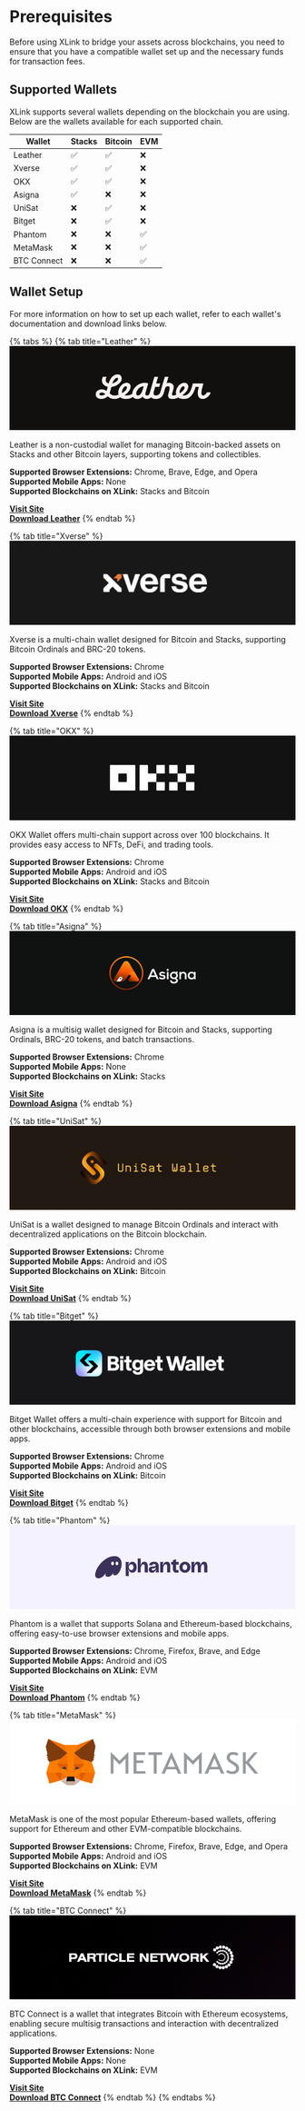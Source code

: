 # Prerequisites

Before using XLink to bridge your assets across blockchains, you need to ensure that you have a compatible wallet set up and the necessary funds for transaction fees.

## Supported Wallets

XLink supports several wallets depending on the blockchain you are using. Below are the wallets available for each supported chain.

| Wallet	    | Stacks  | Bitcoin  | EVM   |
|-----------|----------|----------|-------|
| Leather   | ✅        | ✅        | ❌    |
| Xverse    | ✅        | ✅        | ❌    |
| OKX       | ✅         | ✅        | ❌    |
| Asigna    | ✅        | ❌        | ❌    |
| UniSat    | ❌        | ✅        | ❌    |
| Bitget    | ❌        | ✅        | ❌    |
| Phantom   | ❌        | ❌        | ✅    |
| MetaMask  | ❌        | ❌        | ✅    |
| BTC Connect | ❌      | ❌        | ✅    |

## Wallet Setup

For more information on how to set up each wallet, refer to each wallet's documentation and download links below.

{% tabs %}
{% tab title="Leather" %}
![Leather Wallet](../.gitbook/assets/supported-wallets/leather-banner.png)

Leather is a non-custodial wallet for managing Bitcoin-backed assets on Stacks and other Bitcoin layers, supporting tokens and collectibles.

**Supported Browser Extensions:** Chrome, Brave, Edge, and Opera  
**Supported Mobile Apps:** None  
**Supported Blockchains on XLink:** Stacks and Bitcoin

[**Visit Site**](https://leather.io)  
[**Download Leather**](https://leather.io/install-extension)
{% endtab %}

{% tab title="Xverse" %}
![Xverse Wallet](../.gitbook/assets/supported-wallets/xverse-banner.png)

Xverse is a multi-chain wallet designed for Bitcoin and Stacks, supporting Bitcoin Ordinals and BRC-20 tokens.

**Supported Browser Extensions:** Chrome  
**Supported Mobile Apps:** Android and iOS  
**Supported Blockchains on XLink:** Stacks and Bitcoin

[**Visit Site**](https://www.xverse.app)  
[**Download Xverse**](https://www.xverse.app/download)
{% endtab %}

{% tab title="OKX" %}
![OKX Wallet](../.gitbook/assets/supported-wallets/okx-banner.png)

OKX Wallet offers multi-chain support across over 100 blockchains. It provides easy access to NFTs, DeFi, and trading tools.

**Supported Browser Extensions:** Chrome  
**Supported Mobile Apps:** Android and iOS  
**Supported Blockchains on XLink:** Stacks and Bitcoin

[**Visit Site**](https://www.okx.com/web3)  
[**Download OKX**](https://www.okx.com/web3)
{% endtab %}

{% tab title="Asigna" %}
![Asigna Wallet](../.gitbook/assets/supported-wallets/asigna-banner.png)

Asigna is a multisig wallet designed for Bitcoin and Stacks, supporting Ordinals, BRC-20 tokens, and batch transactions.

**Supported Browser Extensions:** Chrome  
**Supported Mobile Apps:** None  
**Supported Blockchains on XLink:** Stacks

[**Visit Site**](https://www.asigna.io)  
[**Download Asigna**](https://asigna.gitbook.io/asigna/stacks-multisig/quickstart/connecting-to-asigna)
{% endtab %}

{% tab title="UniSat" %}
![UniSat Wallet](../.gitbook/assets/supported-wallets/unisat-banner.png)

UniSat is a wallet designed to manage Bitcoin Ordinals and interact with decentralized applications on the Bitcoin blockchain.

**Supported Browser Extensions:** Chrome  
**Supported Mobile Apps:** Android and iOS  
**Supported Blockchains on XLink:** Bitcoin

[**Visit Site**](https://unisat.io)  
[**Download UniSat**](https://unisat.io/download)
{% endtab %}

{% tab title="Bitget" %}
![Bitget Wallet](../.gitbook/assets/supported-wallets/bitget-banner.png)

Bitget Wallet offers a multi-chain experience with support for Bitcoin and other blockchains, accessible through both browser extensions and mobile apps.

**Supported Browser Extensions:** Chrome  
**Supported Mobile Apps:** Android and iOS  
**Supported Blockchains on XLink:** Bitcoin

[**Visit Site**](https://web3.bitget.com)  
[**Download Bitget**](https://web3.bitget.com/en/wallet-download)
{% endtab %}

{% tab title="Phantom" %}
![Phantom Wallet](../.gitbook/assets/supported-wallets/phantom-banner.png)

Phantom is a wallet that supports Solana and Ethereum-based blockchains, offering easy-to-use browser extensions and mobile apps.

**Supported Browser Extensions:** Chrome, Firefox, Brave, and Edge  
**Supported Mobile Apps:** Android and iOS  
**Supported Blockchains on XLink:** EVM

[**Visit Site**](https://phantom.app)  
[**Download Phantom**](https://phantom.app/download)
{% endtab %}

{% tab title="MetaMask" %}
![MetaMask Wallet](../.gitbook/assets/supported-wallets/metamask-banner.png)

MetaMask is one of the most popular Ethereum-based wallets, offering support for Ethereum and other EVM-compatible blockchains.

**Supported Browser Extensions:** Chrome, Firefox, Brave, Edge, and Opera  
**Supported Mobile Apps:** Android and iOS  
**Supported Blockchains on XLink:** EVM

[**Visit Site**](https://metamask.io)  
[**Download MetaMask**](https://metamask.io/download)
{% endtab %}

{% tab title="BTC Connect" %}
![BTC Connect Wallet](../.gitbook/assets/supported-wallets/btcconnect-banner.png)

BTC Connect is a wallet that integrates Bitcoin with Ethereum ecosystems, enabling secure multisig transactions and interaction with decentralized applications.

**Supported Browser Extensions:** None  
**Supported Mobile Apps:** None  
**Supported Blockchains on XLink:** EVM

[**Visit Site**](https://particle.network/btc-connect.html)  
[**Download BTC Connect**](https://particle.network/btc-connect.html)
{% endtab %}
{% endtabs %}




